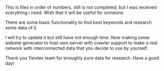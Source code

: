 This is files in order of numbers, still is not completed, but I was received everything i need. Wish that it will be useful for someone. 

There are some basic functionality to find best keywords and research some data of it.

I will try to update it but still have not enough time. Now making some website generator to host own server with crawler support to make a real network with interconnected data that you decide to use by yourself. 

Thank you Yandex team for enoughly pure data for research. Have a good day!
